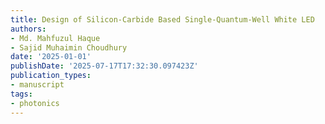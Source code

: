 ```yaml
---
title: Design of Silicon-Carbide Based Single-Quantum-Well White LED
authors:
- Md. Mahfuzul Haque
- Sajid Muhaimin Choudhury
date: '2025-01-01'
publishDate: '2025-07-17T17:32:30.097423Z'
publication_types:
- manuscript
tags:
- photonics
---
```

